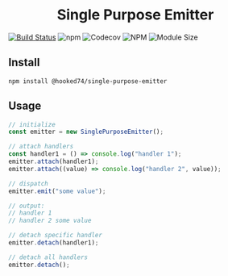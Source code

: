 <h1 align="center"><strong>Single Purpose Emitter</strong></h1>

[![Build Status](https://travis-ci.org/Hooked74/single-purpose-emitter.svg?branch=master)](https://travis-ci.org/Hooked74/single-purpose-emitter)
![npm](https://img.shields.io/npm/v/@hooked74/single-purpose-emitter)
![Codecov](https://img.shields.io/codecov/c/github/hooked74/single-purpose-emitter?token=203907d891d1498e9910c58a0b720633)
![NPM](https://img.shields.io/npm/l/@hooked74/single-purpose-emitter)
![Module Size](https://img.shields.io/badge/dynamic/json?color=success&label=module%20size&query=%24.module&url=https%3A%2F%2Fraw.githubusercontent.com%2FHooked74%2Fsingle-purpose-emitter%2Fmaster%2F.size-snapshot.json)

## Install

```
npm install @hooked74/single-purpose-emitter
```

## Usage

```js
// initialize
const emitter = new SinglePurposeEmitter();

// attach handlers
const handler1 = () => console.log("handler 1");
emitter.attach(handler1);
emitter.attach((value) => console.log("handler 2", value));

// dispatch
emitter.emit("some value");

// output:
// handler 1
// handler 2 some value

// detach specific handler
emitter.detach(handler1);

// detach all handlers
emitter.detach();

```
